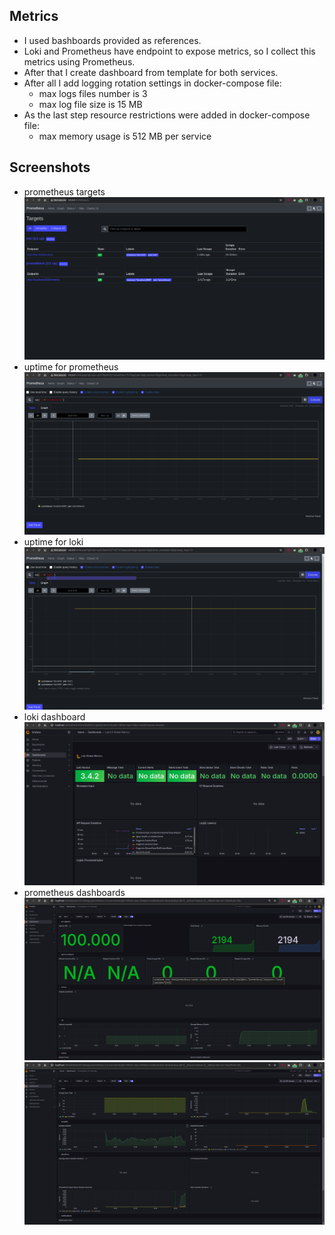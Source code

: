 ## Metrics
- I used bashboards provided as references.
- Loki and Prometheus have endpoint to expose metrics, so I collect this metrics using Prometheus.
- After that I create dashboard from template for both services.
- After all I add logging rotation settings in docker-compose file:
    - max logs files number is 3
    - max log file size is 15 MB
- As the last step resource restrictions were added in docker-compose file:
    - max memory usage is 512 MB per service


## Screenshots
- prometheus targets
![prometheus](/monitoring/screenshots/prometheus.png)
- uptime for prometheus
![prometheus](/monitoring/screenshots/prometheus-uptime.png)
- uptime for loki
![prometheus](/monitoring/screenshots/loki-uptime.png)
- loki dashboard
![loki1](/monitoring/screenshots/loki-dashboard.png)
- prometheus dashboards
![prometheus1](/monitoring/screenshots/prometheus-dashboard-1.png)
![prometheus2](/monitoring/screenshots/prometheus-dashboard-2.png)